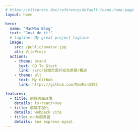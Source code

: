 ```yaml
---
# https://vitepress.dev/reference/default-theme-home-page
layout: home

hero:
  name: "ManMan Blog"
  text: "Just do it!"
  # tagline: My great project tagline
  image:
    src: /public/avatar.jpg
    alt: VitePress
  actions:
    - theme: brand
      text: GO To Start
      link: /src/前端页面开发及原理/概述
    - theme: alt
      text: My Github
      link: https://github.com/ManMan3392

features:
  - title: 前端页面开发
    details: ts+react+vue
  - title: 前端工程化
    details: webpack vite
  - title: node服务器
    details: koa express mysql
---
```

